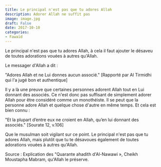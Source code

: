 ```yaml
---
title: Le principal n'est pas que tu adores Allah
description: Adorer Allah ne suffit pas 
image: image.jpg
draft: False
date: 2017-10-10
categories:
- Fawaïd
---
```


Le principal n'est pas que tu adores Allah, à cela il faut ajouter le désaveu de
toutes adorations vouées à autres qu'Allah.

Le messager d'Allah a dit :

"Adores Allah et ne Lui donnes aucun associé." [Rapporté par Al Tirmidhi qui l'a
jugé bon et authentique]

Il y a là une preuve que certaines personnes adorent Allah tout en Lui donnant des
associés. Ce n'est donc pas suffisant de simplement adorer Allah pour être considéré comme
un monothéiste. Il se peut que la personne adore Allah et quelque chose d'autre en même
temps. Et cela est bien connu :

"Et la plupart d’entre eux ne croient en Allah, qu’en lui donnant des
associés." [Sourate 12, v.106]

Que le musulman soit vigilant sur ce point. Le principal n'est pas que tu adores Allah, 
mais plutôt que tu te désavoues également de toutes adorations vouées à autres qu'Allah.

Source : Explication des "Quarante ahadith d'Al-Nawawi », Cheikh Moustapha Mabram, 
qu'Allah le préserve.